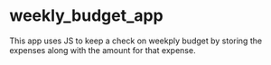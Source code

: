# weekly_budget_app
This app uses JS to keep a check on weekply budget by storing the expenses along with the amount for that expense.
